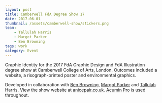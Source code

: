 ```yaml
---
layout: post
title: Camberwell FdA Degree Show 17
date: 2017-06-01
thumbnail: /assets/camberwell-show/stickers.png
team: 
    - Tallulah Harris
    - Margot Parker
    - Ben Browning
tags: work
category: Event
---
```


Graphic Identity for the 2017 FdA Graphic Design and FdA Illustration degree show at Camberwell College of Arts, London. Outcomes included a website, a risograph-printed poster and environmental graphics.

Developed in collaboration with [Ben Browning](http://brwnng.com/), [Margot Parker](http://margotparker.tumblr.com/) and [Tallulah Harris](https://www.tallulahharris.com/). View the show website at [anicepair.co.uk](http://www.anicepair.co.uk). [Acumin Pro](https://acumin.typekit.com/) is used throughout.